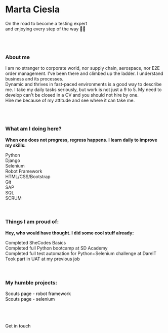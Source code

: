 <!DOCTYPE html>
<html lang="en">
<head>
    <meta charset="UTF-8">
    <link href="https://cdn.jsdelivr.net/npm/bootstrap@5.0.2/dist/css/bootstrap.min.css" rel="stylesheet" integrity="sha384-EVSTQN3/azprG1Anm3QDgpJLIm9Nao0Yz1ztcQTwFspd3yD65VohhpuuCOmLASjC" crossorigin="anonymous">
    <link rel="stylesheet"
          href="https://fonts.googleapis.com/css?family=Tangerine">

</head>
<body>

<br>
<br>
<div>
    <div style="center"><h1>Marta Ciesla</h1></div>
    <p>On the road to become a testing expert<br>
        and enjoying every step of the way 👩‍💻</p>
    <br>
    <br>
    <div>
    <h3>About me</h3>
        <p>I am no stranger to corporate world, nor supply chain, aerospace, nor E2E order management. I've been there and climbed up the ladder. I understand business and its processes.<br>
        Dynamic and thrives in fast-paced environments is a good way to describe me. I take my daily tasks seriously, but work is not just a 9 to 5. My need to develop can't be closed in a CV and you should not hire by one. <br>Hire me because of my attitude and see where it can take me.</p>
    </div>
    <br>
    <br>
    <div>
        <h3>What am I doing here?</h3>
        <p><b>When one does not progress, regress happens. I learn daily to improve my skills:</b></p>
        <div class="container">
          <div class="row">
            <div class="col">Python</div>
          </div>
          <div class="row">
            <div class="col">Django</div>
          </div>
          <div class="row">
            <div class="col">Selenium</div>
          </div>
          <div class="row">
            <div class="col">Robot Framework</div>
          </div>
          <div class="row">
            <div class="col">HTML/CSS/Bootstrap</div>
          </div>
          <div class="row">
            <div class="col">Git</div>
          </div>
          <div class="row">
            <div class="col">SAP</div>
          </div>
          <div class="row">
            <div class="col">SQL</div>
          </div>
          <div class="row">
            <div class="col">SCRUM</div>
          </div>
        </div>
    </div>
    <br>
    <div>
        <br>
        <h3>Things I am proud of:</h3>
        <p><b>Hey, who would have thought. I did some cool stuff already:</b></p>
        <div class="container">
          <div class="row">
            <div class="col">Completed SheCodes Basics</div>
          </div>
          <div class="row">
            <div class="col">Completed full Python bootcamp at SD Academy</div>
          </div>
          <div class="row">
            <div class="col">Completed full test automation for Python+Selenium challenge at DareIT</div>
          </div>
          <div class="row">
            <div class="col">Took part in UAT at my previous job</div>
          </div>
        </div>
    </div>
    <br>
    <div>
        <br>
        <h3>My humble projects:</h3>
        <div class="container">
          <div class="row">
            <div class="col"><a href = "https://github.com/martus89/footballscouts_robotframework_r" style="text-decoration:none; color:black">Scouts page - robot framework</a></div>
          </div>
          <div class="row">
            <div class="col"><a href = "https://github.com/martus89/Testing_scouts" style="text-decoration:none; color:#000000">Scouts page - selenium</a></div>
          </div>
        </div>
    </div>
        <br>
        <br>
        <br>
        <br>
        <div><a href = "https://www.linkedin.com/in/marta-ciesla-1a773b50/" style="text-decoration:none; color:#000000">Get in touch</a></div>
        <br>
        <br>
        <br>
    </div>
</body>
</html>